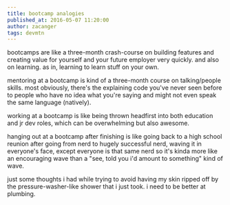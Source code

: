 ```yaml
---
title: bootcamp analogies
published_at: 2016-05-07 11:20:00
author: zacanger
tags: devmtn
---
```


bootcamps are like a three-month crash-course on building features and creating value
for yourself and your future employer very quickly. and also on learning. as in,
learning to learn stuff on your own.

mentoring at a bootcamp is kind of a three-month course on talking/people skills.
most obviously, there's the explaining code you've never seen before to people who have
no idea what you're saying and might not even speak the same language (natively).

working at a bootcamp is like being thrown headfirst into both education and jr dev
roles, which can be overwhelming but also awesome.

hanging out at a bootcamp after finishing is like going back to a high school reunion
after going from nerd to hugely successful nerd, waving it in everyone's face, except
everyone is that same nerd so it's kinda more like an encouraging wave than a "see,
told you i'd amount to something" kind of wave.

just some thoughts i had while trying to avoid having my skin ripped off by the
pressure-washer-like shower that i just took. i need to be better at plumbing.

